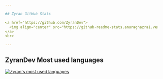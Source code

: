 ```yaml
---

## Zyran GitHub Stats

<a href="https://github.com/ZyranDev">
  <img align="center" src="https://github-readme-stats.anuraghazra1.vercel.app/api?username=ZyranDev&theme=midnight-purple&locale=en" alt="Zyran's github stats"/>
</a>
<br>

---
```


## ZyranDev Most used languages

<a href="https://github.com/ZyranDev">
  <img align="center" src="https://github-readme-stats.vercel.app/api/top-langs/?username=ZyranDev&layout=compact&theme=midnight-purple&locale=en" alt="Zyran's most used languages"/>
</a>
